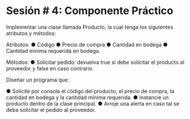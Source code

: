 # Sesión # 4: Componente Práctico

Implementar una clase llamada Producto, la cual tenga los siguientes atributos y métodos:

Atributos:
●	Código
●	Precio de compra
●	Cantidad en bodega
●	Cantidad mínima requerida en bodega.

Métodos:
●	Solicitar pedido: devuelva true si debe solicitar el producto al proveedor y false en caso contrario.

Diseñar un programa que:

●	Solicite por consola el código del producto, el precio de compra, la cantidad en bodega y la cantidad mínima requerida.
●	Instancie un producto dentro de la clase principal.
●	Arroje una alerta en caso tal se deba solicitar el pedido al proveedor.
